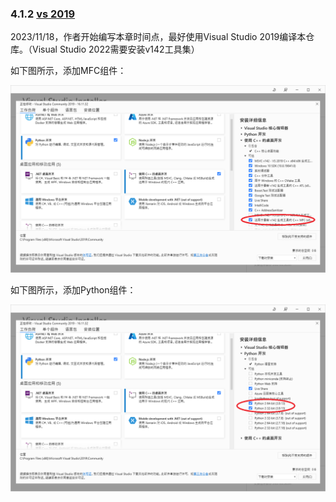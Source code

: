 ### 4.1.2 [vs 2019](https://github.com/ChineseInputMethod/weasel/blob/master/doc/4.1%20build/4.1.2%20vs%202019/vs%202019.md)

2023/11/18，作者开始编写本章时间点，最好使用Visual Studio 2019编译本仓库。（Visual Studio 2022需要安装v142工具集）

如下图所示，添加MFC组件：

![C++](cpp.png)

如下图所示，添加Python组件：

![Python](python.png)